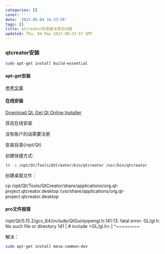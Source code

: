 ```yaml
---
categories: []
cover: ''
date: '2023-05-04 16:33:56'
tags: []
title: qtcreator的安装与常见问题
updated: Thu, 04 May 2023 08:33:57 GMT
---
```

### qtcreator安装

```bash
sudo apt-get install build-essential
```

#### apt-get安装

[参考文章](https://blog.csdn.net/weixin_48560325/article/details/124373125)

#### 在线安装

[Download Qt: Get Qt Online Installer](https://www.qt.io/download-qt-installer)

双击在线安装

没有账户的话需要注册

安装目录(/opt/Qt)

创建快捷方式:

```bash
ln -s /opt/Qt/Tools/QtCreator/bin/qtcreator /usr/bin/qtcreator
```

创建桌面文件：

cp /opt/Qt/Tools/QtCreator/share/applications/org.qt-project.qtcreator.desktop /usr/share/applications/org.qt-project.qtcreator.desktop

#### pro文件报错

/opt/Qt/5.15.2/gcc_64/include/QtGui/qopengl.h:141:13: fatal error: GL/gl.h: No such file or directory
141 | #   include <GL/gl.h>
|             ^~~~~~~~~

解决：

```bash
sudo apt-get install mesa-common-dev
```
